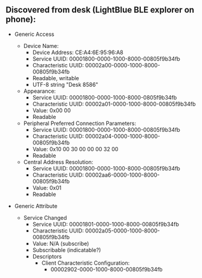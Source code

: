 ## Discovered from desk (LightBlue BLE explorer on phone):
- Generic Access
  - Device Name:
    - Device Address: CE:A4:6E:95:96:A8
    - Service UUID: 00001800-0000-1000-8000-00805f9b34fb
    - Characteristic UUID: 00002a00-0000-1000-8000-00805f9b34fb
    - Readable, writable
    - UTF-8 string "Desk 8586"
  - Appearance:
    - Service UUID: 00001800-0000-1000-8000-0805f9b34fb
    - Characteristic UUID: 00002a01-0000-1000-8000-00805f9b34fb
    - Value: 0x00 00
    - Readable
  - Peripheral Preferred Connection Parameters:
    - Service UUID: 00001800-0000-1000-8000-00805f9b34fb
    - Characteristic UUID: 00002a04-0000-1000-8000-00805f9b34fb
    - Value: 0x10 00 30 00 00 00 32 00
    - Readable
  - Central Address Resolution:
    - Service UUID: 00001800-0000-1000-8000-00805f9b34fb
    - Characteristic UUID: 00002aa6-0000-1000-8000-00805f9b34fb
    - Value: 0x01
    - Readable

- Generic Attribute
  - Service Changed
    - Service UUID: 00001801-0000-1000-8000-00805f9b34fb
    - Characteristic UUID: 00002a05-0000-1000-8000-00805f9b34fb
    - Value: N/A (subscribe)
    - Subscribable (indicatable?)
    - Descriptors
      - Client Characteristic Configuration:
        - 00002902-0000-1000-8000-00805f9b34fb






